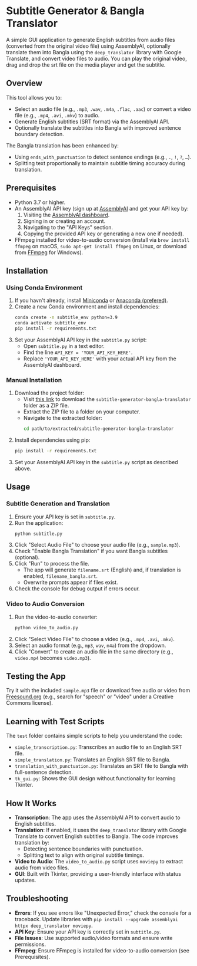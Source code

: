 # Subtitle Generator & Bangla Translator

A simple GUI application to generate English subtitles from audio files (converted from the original video file) using AssemblyAI, optionally translate them into Bangla using the `deep_translator` library with Google Translate, and convert video files to audio. You can play the original video, drag and drop the srt file on the media player and get the subtitle.

## Overview

This tool allows you to:
- Select an audio file (e.g., `.mp3`, `.wav`, `.m4a`, `.flac`, `.aac`) or convert a video file (e.g., `.mp4`, `.avi`, `.mkv`) to audio.
- Generate English subtitles (SRT format) via the AssemblyAI API.
- Optionally translate the subtitles into Bangla with improved sentence boundary detection.

The Bangla translation has been enhanced by:
- Using `ends_with_punctuation` to detect sentence endings (e.g., `.`, `!`, `?`, `…`).
- Splitting text proportionally to maintain subtitle timing accuracy during translation.

## Prerequisites

- Python 3.7 or higher.
- An AssemblyAI API key (sign up at [AssemblyAI](https://www.assemblyai.com/) and get your API key by:
  1. Visiting the [AssemblyAI dashboard](https://www.assemblyai.com/app).
  2. Signing in or creating an account.
  3. Navigating to the "API Keys" section.
  4. Copying the provided API key or generating a new one if needed).
- FFmpeg installed for video-to-audio conversion (install via `brew install ffmpeg` on macOS, `sudo apt-get install ffmpeg` on Linux, or download from [FFmpeg](https://ffmpeg.org/download.html) for Windows).

## Installation

### Using Conda Environment

1. If you havn't already, install [Miniconda](https://docs.conda.io/en/latest/miniconda.html) or [Anaconda (prefered)](https://www.anaconda.com/products/distribution).
2. Create a new Conda environment and install dependencies:
   ```bash
   conda create -n subtitle_env python=3.9
   conda activate subtitle_env
   pip install -r requirements.txt
   ```
3. Set your AssemblyAI API key in the `subtitle.py` script:
   - Open `subtitle.py` in a text editor.
   - Find the line `API_KEY = 'YOUR_API_KEY_HERE'`.
   - Replace `'YOUR_API_KEY_HERE'` with your actual API key from the AssemblyAI dashboard.

### Manual Installation

1. Download the project folder:
   - Visit [this link](https://minhaskamal.github.io/DownGit/#/home?url=https://github.com/Mahmud-Arif21/i_got_distracted/tree/main/subtitle-generator-bangla-translator) to download the `subtitle-generator-bangla-translator` folder as a ZIP file.
   - Extract the ZIP file to a folder on your computer.
   - Navigate to the extracted folder:
     ```bash
     cd path/to/extracted/subtitle-generator-bangla-translator
     ```
2. Install dependencies using pip:
   ```bash
   pip install -r requirements.txt
   ```
3. Set your AssemblyAI API key in the `subtitle.py` script as described above.

## Usage

### Subtitle Generation and Translation
1. Ensure your API key is set in `subtitle.py`.
2. Run the application:
   ```bash
   python subtitle.py
   ```
3. Click "Select Audio File" to choose your audio file (e.g., `sample.mp3`).
4. Check "Enable Bangla Translation" if you want Bangla subtitles (optional).
5. Click "Run" to process the file.
   - The app will generate `filename.srt` (English) and, if translation is enabled, `filename_bangla.srt`.
   - Overwrite prompts appear if files exist.
6. Check the console for debug output if errors occur.

### Video to Audio Conversion
1. Run the video-to-audio converter:
   ```bash
   python video_to_audio.py
   ```
2. Click "Select Video File" to choose a video (e.g., `.mp4`, `.avi`, `.mkv`).
3. Select an audio format (e.g., `mp3`, `wav`, `m4a`) from the dropdown.
4. Click "Convert" to create an audio file in the same directory (e.g., `video.mp4` becomes `video.mp3`).

## Testing the App

Try it with the included `sample.mp3` file or download free audio or video from [Freesound.org](https://freesound.org/) (e.g., search for "speech" or "video" under a Creative Commons license).

## Learning with Test Scripts

The `test` folder contains simple scripts to help you understand the code:
- `simple_transcription.py`: Transcribes an audio file to an English SRT file.
- `simple_translation.py`: Translates an English SRT file to Bangla.
- `translation_with_punctuation.py`: Translates an SRT file to Bangla with full-sentence detection.
- `tk_gui.py`: Shows the GUI design without functionality for learning Tkinter.

## How It Works

- **Transcription**: The app uses the AssemblyAI API to convert audio to English subtitles.
- **Translation**: If enabled, it uses the `deep_translator` library with Google Translate to convert English subtitles to Bangla. The code improves translation by:
  - Detecting sentence boundaries with punctuation.
  - Splitting text to align with original subtitle timings.
- **Video to Audio**: The `video_to_audio.py` script uses `moviepy` to extract audio from video files.
- **GUI**: Built with Tkinter, providing a user-friendly interface with status updates.

## Troubleshooting

- **Errors**: If you see errors like "Unexpected Error," check the console for a traceback. Update libraries with `pip install --upgrade assemblyai httpx deep_translator moviepy`.
- **API Key**: Ensure your API key is correctly set in `subtitle.py`.
- **File Issues**: Use supported audio/video formats and ensure write permissions.
- **FFmpeg**: Ensure FFmpeg is installed for video-to-audio conversion (see Prerequisites).
